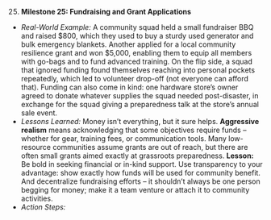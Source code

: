 25. **Milestone 25: Fundraising and Grant Applications**  
- _Real-World Example:_ A community squad held a small fundraiser BBQ and raised $800, which they used to buy a sturdy used generator and bulk emergency blankets. Another applied for a local community resilience grant and won $5,000, enabling them to equip all members with go-bags and to fund advanced training. On the flip side, a squad that ignored funding found themselves reaching into personal pockets repeatedly, which led to volunteer drop-off (not everyone can afford that). Funding can also come in kind: one hardware store’s owner agreed to donate whatever supplies the squad needed post-disaster, in exchange for the squad giving a preparedness talk at the store’s annual sale event.  
- _Lessons Learned:_ Money isn’t everything, but it sure helps. **Aggressive realism** means acknowledging that some objectives require funds – whether for gear, training fees, or communication tools. Many low-resource communities assume grants are out of reach, but there are often small grants aimed exactly at grassroots preparedness. **Lesson:** Be bold in seeking financial or in-kind support. Use transparency to your advantage: show exactly how funds will be used for community benefit. And decentralize fundraising efforts – it shouldn’t always be one person begging for money; make it a team venture or attach it to community activities.  
- _Action Steps:_